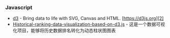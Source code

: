 
### Javascript

* [d3][1] - Bring data to life with SVG, Canvas and HTML. [https://d3js.org][2]
* [Historical-ranking-data-visualization-based-on-d3.js][3] - 这是一个数据可视化项目，能够将历史数据排名转化为动态柱状图图表


[1]: https://github.com/d3/d3
[2]: https://d3js.org
[3]: https://github.com/Jannchie/Historical-ranking-data-visualization-based-on-d3.js
